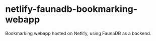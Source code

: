 # netlify-faunadb-bookmarking-webapp
Bookmarking webapp hosted on Netlify, using FaunaDB as a backend.
